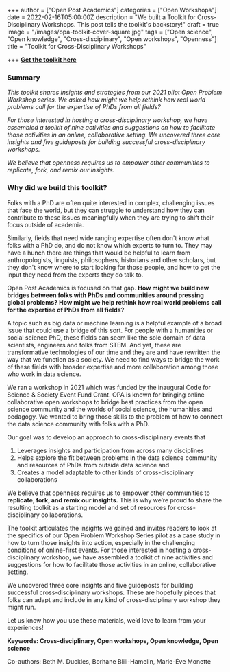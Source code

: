 +++
author = ["Open Post Academics"]
categories = ["Open Workshops"]
date = 2022-02-16T05:00:00Z
description = "We built a Toolkit for Cross-Disciplinary Workshops. This post tells the toolkit's backstory!"
draft = true
image = "/images/opa-toolkit-cover-square.jpg"
tags = ["Open science", "Open knowledge", "Cross-disciplinary", "Open workshops", "Openness"]
title = "Toolkit for Cross-Disciplinary Workshops"

+++
[**Get the toolkit here**](https://doi.org/10.5281/zenodo.6026972)

### **Summary**

_This toolkit shares insights and strategies from our 2021 pilot Open Problem Workshop series. We asked how might we help rethink how real world problems call for the expertise of PhDs from all fields?_

_For those interested in hosting a cross-disciplinary workshop, we have assembled a toolkit of nine activities and suggestions on how to facilitate those activities in an online, collaborative setting. We uncovered three core insights and five guideposts for building successful cross-disciplinary workshops._

_We believe that openness requires us to empower other communities to replicate, fork, and remix our insights._

### **Why did we build this toolkit?**

Folks with a PhD are often quite interested in complex, challenging issues that face the world, but they can struggle to understand how they can contribute to these issues meaningfully when they are trying to shift their focus outside of academia.

Similarly, fields that need wide ranging expertise often don't know what folks with a PhD do, and do not know which experts to turn to. They may have a hunch there are things that would be helpful to learn from anthropologists, linguists, philosophers, historians and other scholars, but they don't know where to start looking for those people, and how to get the input they need from the experts they do talk to.

Open Post Academics is focused on that gap. **How might we build new bridges between folks with PhDs and communities around pressing global problems? How might we help rethink how real world problems call for the expertise of PhDs from all fields?**

A topic such as big data or machine learning is a helpful example of a broad issue that could use a bridge of this sort. For people with a humanities or social science PhD, these fields can seem like the sole domain of data scientists, engineers and folks from STEM. And yet, these are transformative technologies of our time and they are and have rewritten the way that we function as a society. We need to find ways to bridge the work of these fields with broader expertise and more collaboration among those who work in data science.

We ran a workshop in 2021 which was funded by the inaugural Code for Science & Society Event Fund Grant. OPA is known for bringing online collaborative open workshops to bridge best practices from the open science community and the worlds of social science, the humanities and pedagogy. We wanted to bring those skills to the problem of how to connect the data science community with folks with a PhD.

Our goal was to develop an approach to cross-disciplinary events that

1. Leverages insights and participation from across many disciplines
2. Helps explore the fit between problems in the data science community and resources of PhDs from outside data science and
3. Creates a model adaptable to other kinds of cross-disciplinary collaborations

We believe that openness requires us to empower other communities to **replicate, fork, and remix our insights.** This is why we’re proud to share the resulting toolkit as a starting model and set of resources for cross-disciplinary collaborations.

The toolkit articulates the insights we gained and invites readers to look at the specifics of our Open Problem Workshop Series pilot as a case study in how to turn those insights into action, especially in the challenging conditions of online-first events. For those interested in hosting a cross-disciplinary workshop, we have assembled a toolkit of nine activities and suggestions for how to facilitate those activities in an online, collaborative setting.

We uncovered three core insights and five guideposts for building successful cross-disciplinary workshops. These are hopefully pieces that folks can adapt and include in any kind of cross-disciplinary workshop they might run.

Let us know how you use these materials, we’d love to learn from your experiences!

**Keywords: Cross-disciplinary, Open workshops, Open knowledge, Open science**

Co-authors: Beth M. Duckles, Borhane Blili-Hamelin, Marie-Ève Monette